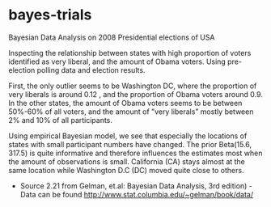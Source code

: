 # bayes-trials

Bayesian Data Analysis on 2008 Presidential elections of USA

Inspecting the relationship between states with high proportion of voters identified as very liberal, and the
amount of Obama voters. Using pre-election polling data and election results.

First, the only outlier seems to be Washington DC, where the proportion of very liberals is around 0.12 , and the proportion of Obama voters around 0.9. In the other states, the amount of Obama voters seems to be between 50%-60% of all voters, and the amount of ”very liberals” mostly between 2% and 10% of all participants.

Using empirical Bayesian model, we see that especially the locations of states with small participant numbers
have changed. The prior Beta(15.6, 317.5) is quite informative and therefore influences the estimates most when the amount of observations
is small. California (CA) stays almost at the same location while Washington D.C (DC) moved quite close to others.


- Source 2.21 from Gelman, et.al: Bayesian Data Analysis, 3rd edition)
-Data can be found http://www.stat.columbia.edu/~gelman/book/data/
